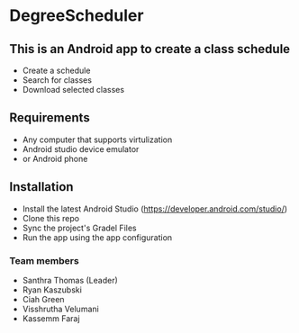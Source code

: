 # DegreeScheduler
## This is an Android app to create a class schedule
- Create a schedule
- Search for classes
- Download selected classes
## Requirements
- Any computer that supports virtulization 
- Android studio device emulator
- or Android phone
## Installation  
- Install the latest Android Studio (https://developer.android.com/studio/) 
- Clone this repo 
- Sync the project's Gradel Files
- Run the app using the app configuration

### Team members
- Santhra Thomas (Leader)
- Ryan Kaszubski
- Ciah Green 
- Visshrutha Velumani
- Kassemm Faraj
